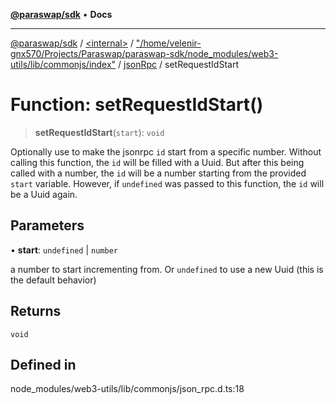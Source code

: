 [**@paraswap/sdk**](../../../../../../README.md) • **Docs**

***

[@paraswap/sdk](../../../../../../globals.md) / [\<internal\>](../../../../../README.md) / ["/home/velenir-gnx570/Projects/Paraswap/paraswap-sdk/node\_modules/web3-utils/lib/commonjs/index"](../../../README.md) / [jsonRpc](../README.md) / setRequestIdStart

# Function: setRequestIdStart()

> **setRequestIdStart**(`start`): `void`

Optionally use to make the jsonrpc `id` start from a specific number.
Without calling this function, the `id` will be filled with a Uuid.
But after this being called with a number, the `id` will be a number starting from the provided `start` variable.
However, if `undefined` was passed to this function, the `id` will be a Uuid again.

## Parameters

• **start**: `undefined` \| `number`

a number to start incrementing from.
	Or `undefined` to use a new Uuid (this is the default behavior)

## Returns

`void`

## Defined in

node\_modules/web3-utils/lib/commonjs/json\_rpc.d.ts:18
